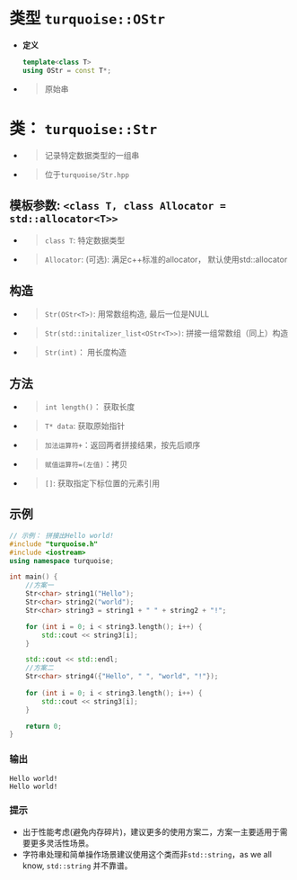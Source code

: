 # 类型 `turquoise::OStr`
* **定义**
  ```cpp
  template<class T>
  using OStr = const T*;
  ```
* > 原始串
# 类： `turquoise::Str`
* > 记录特定数据类型的一组串
* > 位于`turquoise/Str.hpp`
## 模板参数: `<class T, class Allocator = std::allocator<T>>`
* > `class T`: 特定数据类型
* > `Allocator`: (可选): 满足c++标准的allocator， 默认使用std::allocator
## 构造
* > `Str(OStr<T>)`: 用常数组构造, 最后一位是NULL
* >`Str(std::initalizer_list<OStr<T>>)`: 拼接一组常数组（同上）构造
* > `Str(int)`： 用长度构造
## 方法
* > `int length()`： 获取长度
* > `T* data`: 获取原始指针
* > `加法运算符+`：返回两者拼接结果，按先后顺序
* > `赋值运算符=(左值)`：拷贝
* > `[]`: 获取指定下标位置的元素引用
## 示例
```cpp
// 示例： 拼接出Hello world!
#include "turquoise.h"
#include <iostream>
using namespace turquoise;

int main() {
    //方案一
    Str<char> string1("Hello");
    Str<char> string2("world");
    Str<char> string3 = string1 + " " + string2 + "!";

    for (int i = 0; i < string3.length(); i++) {
        std::cout << string3[i];
    }

    std::cout << std::endl;
    //方案二
    Str<char> string4({"Hello", " ", "world", "!"});
    
    for (int i = 0; i < string3.length(); i++) {
        std::cout << string3[i];
    }

    return 0;
}
```
### 输出
```
Hello world!
Hello world!
```
### 提示
* 出于性能考虑(避免内存碎片)，建议更多的使用方案二，方案一主要适用于需要更多灵活性场景。
* 字符串处理和简单操作场景建议使用这个类而非`std::string`，as we all know, `std::string` 并不靠谱。